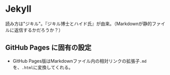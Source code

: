 # Jekyll

読み方は"ジキル"。『ジキル博士とハイド氏』が由来。（Markdownが静的ファイルに返信するかだろうか？）

## GitHub Pages に固有の設定

- GitHub Pages版はMarkdownファイル内の相対リンクの拡張子`.md`を、`.html`に変換してくれる。

